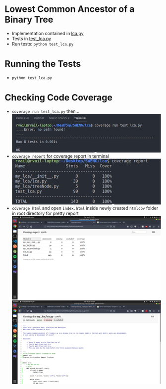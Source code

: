 # Lowest Common Ancestor of a Binary Tree

+   Implementation contained in [lca.py](https://github.com/rvailnaveed/SWENG/blob/master/lca/my_lca/lca.py)
+   Tests in [test_lca.py](https://github.com/rvailnaveed/SWENG/blob/master/lca/test_lca.py)
+   Run tests: `python test_lca.py`

# Running the Tests
+   `python test_lca.py`

# Checking Code Coverage
+   `coverage run test_lca.py` then...
![](pics/coverage_run.png)
+   `coverage report` for coverage report in terminal
![](pics/report.png)
+   `coverage html` and open `index.html` inside newly created `htmlcov` folder in root directory for pretty report
![](pics/1.png)
![](pics/2.png)
